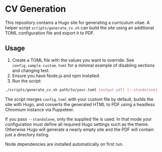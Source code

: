 # CV Generation

This repository contains a Hugo site for generating a curriculum vitae. A helper script `scripts/generate_cv.sh` can build the site using an additional TOML configuration file and export it to PDF.

## Usage

1. Create a TOML file with the values you want to override. See `config.sample.custom.toml` for a minimal example of disabling sections and changing text.
2. Ensure you have Node.js and npm installed.
3. Run the script:

```bash
./scripts/generate_cv.sh path/to/your.toml [output.pdf] [--standalone]
```

The script merges `config.toml` with your custom file by default, builds the site with Hugo, and converts the generated HTML to PDF using a headless Chromium instance via Puppeteer.

If you pass `--standalone`, only the supplied file is used. In that mode your configuration must define all required Hugo settings such as the theme. Otherwise Hugo will generate a nearly empty site and the PDF will contain just a directory listing.

Node dependencies are installed automatically on first run.
